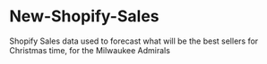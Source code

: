 # New-Shopify-Sales
Shopify Sales data used to forecast what will be the best sellers for Christmas time, for the Milwaukee Admirals
